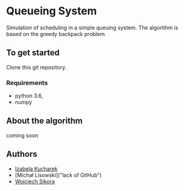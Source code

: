 # Queueing System
Simulation of scheduling in a simple queuing system. The algorithm is based on the greedy backpack problem.

## To get started
Clone this git repository.

### Requirements
- python 3.6,
- numpy

## About the algorithm
coming soon

## Authors
- [Izabela Kucharek](https://github.com/ikucharek "Izabela Kucharek")
- [Michał Lisowski]("lack of GitHub")
- [Wojciech Sikora](https://github.com/W-Sikora "Izabela Kucharek")
